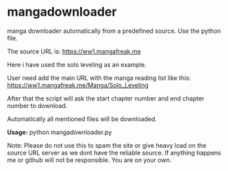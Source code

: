 # mangadownloader
manga downloader automatically from a predefined source. Use the python file.

The source URL is: https://ww1.mangafreak.me

Here i have used the solo leveling as an example.

User need add the main URL with the manga reading list like this: https://ww1.mangafreak.me/Manga/Solo_Leveling

After that the script will ask the start chapter number and end chapter number to download.

Automatically all mentioned files will be downloaded.

**Usage:** python mangadownloader.py

Note: Please do not use this to spam the site or give heavy load on the source URL server as we dont have the reliable source. If anything happens me or github will not be responsible. You are on your own.
